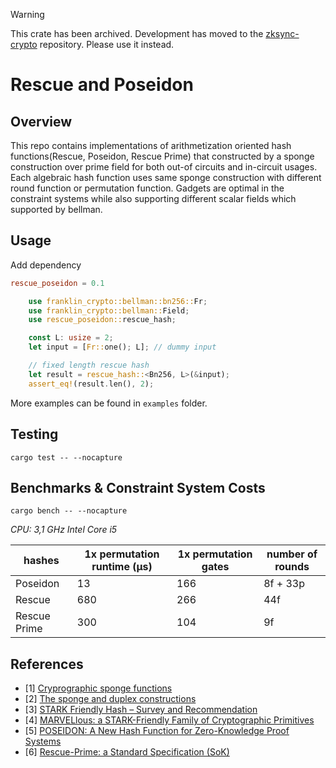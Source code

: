 > [!WARNING]
> This crate has been archived. Development has moved to the [zksync-crypto](https://github.com/matter-labs/zksync-crypto) repository.
> Please use it instead.

# Rescue and Poseidon
## Overview
This repo contains implementations of arithmetization oriented hash functions(Rescue, Poseidon, Rescue Prime) that constructed by a sponge construction over prime field for both out-of circuits and in-circuit usages. Each algebraic hash function uses same sponge construction with different round function or permutation function. Gadgets are optimal in the constraint systems while also supporting different scalar fields which supported by bellman. 

## Usage
Add dependency
```toml
rescue_poseidon = 0.1
```

```rust
    use franklin_crypto::bellman::bn256::Fr;
    use franklin_crypto::bellman::Field;
    use rescue_poseidon::rescue_hash;

    const L: usize = 2;
    let input = [Fr::one(); L]; // dummy input

    // fixed length rescue hash
    let result = rescue_hash::<Bn256, L>(&input);
    assert_eq!(result.len(), 2);
```
More examples can be found in `examples` folder.


## Testing
`cargo test -- --nocapture`

## Benchmarks & Constraint System Costs
`cargo bench -- --nocapture`


_CPU: 3,1 GHz Intel Core i5_

| hashes    | 1x permutation runtime (μs) | 1x permutation gates | number of rounds |
| --- | -------- | -------- | -------- |
| Poseidon   | 13     | 166     | 8f + 33p     |
| Rescue   | 680     | 266     | 44f     |
| Rescue Prime   | 300     | 104     | 9f     |



## References
- [1] [Cryprographic sponge functions](https://keccak.team/files/CSF-0.1.pdf)
- [2] [The sponge and duplex constructions](https://keccak.team/sponge_duplex.html)
- [3] [STARK Friendly Hash – Survey and Recommendation](https://eprint.iacr.org/2020/948.pdf)
- [4] [MARVELlous: a STARK-Friendly Family of Cryptographic Primitives](https://eprint.iacr.org/2018/1098.pdf)
- [5] [POSEIDON: A New Hash Function for Zero-Knowledge Proof Systems](https://eprint.iacr.org/2019/458.pdf)
- [6] [Rescue-Prime: a Standard Specification (SoK)](https://eprint.iacr.org/2020/1143.pdf)
